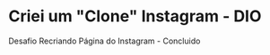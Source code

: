 <!DOCTYPE html>
<html lang="pt-BR">
<head>
    <meta charset="UTF-8">
    <meta http-equiv="X-UA-Compatible" content="IE=edge">
    <meta name="viewport" content="width=device-width, initial-scale=1.0">
</head>
<body>
  <h1>Criei um "Clone" Instagram - DIO</h1>
  <p>Desafio Recriando Página do Instagram - Concluido</p>
</body>
